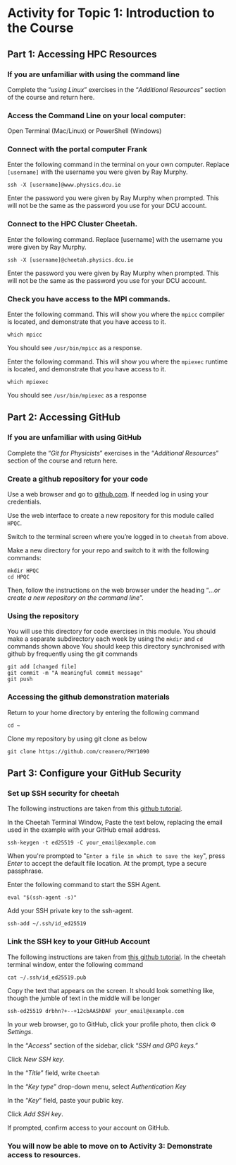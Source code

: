 # Activity for Topic 1: Introduction to the Course 

## Part 1: Accessing HPC Resources

### If you are unfamiliar with using the command line

Complete the “*using Linux*” exercises in the “*Additional Resources*” section of the course and return here.

### Access the Command Line on your local computer:

Open Terminal (Mac/Linux) or PowerShell (Windows)

### Connect with the portal computer Frank

Enter the following command in the terminal on your own computer. Replace `[username]` with the username you were given by Ray Murphy.

```
ssh -X [username]@www.physics.dcu.ie
```

Enter the password you were given by Ray Murphy when prompted. This will not be the same as the password you use for your DCU account.

### Connect to the HPC Cluster Cheetah.

Enter the following command. Replace [username] with the username you were given by Ray Murphy.

```
ssh -X [username]@cheetah.physics.dcu.ie
```

Enter the password you were given by Ray Murphy when prompted. This will not be the same as the password you use for your DCU account.

### Check you have access to the MPI commands.

Enter the following command.  This will show you where the `mpicc` compiler is located, and demonstrate that you have access to it.

```
which mpicc
```

You should see `/usr/bin/mpicc` as a response.

Enter the following command.  This will show you where the `mpiexec` runtime is located, and demonstrate that you have access to it.

```
which mpiexec
```

You should see `/usr/bin/mpiexec` as a response
 
## Part 2: Accessing GitHub

### If you are unfamiliar with using GitHub

Complete the “*Git for Physicists*” exercises in the “*Additional Resources*” section of the course and return here.

### Create a github repository for your code
Use a web browser and go to [github.com](https://github.com/). If needed log in using your credentials.

Use the web interface to create a new repository for this module called `HPQC`.  

Switch to the terminal screen where you’re logged in to `cheetah` from above.

Make a new directory for your repo and switch to it with the following commands:

```
mkdir HPQC
cd HPQC
```

Then, follow the instructions on the web browser under the heading “*…or create a new repository on the command line*”.

### Using the repository
You will use this directory for code exercises in this module.  You should make a separate subdirectory each week by using the `mkdir` and `cd` commands shown above
You should keep this directory synchronised with github by frequently using the git commands

```
git add [changed file]
git commit -m "A meaningful commit message"
git push
```

### Accessing the github demonstration materials

Return to your home directory by entering the following command

```
cd ~
```

Clone my repository by using git clone as below

```
git clone https://github.com/creanero/PHY1090
```

## Part 3: Configure your GitHub Security
### Set up SSH security for cheetah
The following instructions are taken from this [github tutorial](https://docs.github.com/en/authentication/connecting-to-github-with-ssh/generating-a-new-ssh-key-and-adding-it-to-the-ssh-agent).

In the Cheetah Terminal Window, Paste the text below, replacing the email used in the example with your GitHub email address.

```
ssh-keygen -t ed25519 -C your_email@example.com
```

When you're prompted to "`Enter a file in which to save the key`", press *Enter* to accept the default file location. At the prompt, type a secure passphrase.

Enter the following command to start the SSH Agent.

```
eval "$(ssh-agent -s)"
```

Add your SSH private key to the ssh-agent.

```
ssh-add ~/.ssh/id_ed25519
```

### Link the SSH key to your GitHub Account
The following instructions are taken from [this github tutorial](https://docs.github.com/en/authentication/connecting-to-github-with-ssh/adding-a-new-ssh-key-to-your-github-account?tool=webui#adding-a-new-ssh-key-to-your-account).
In the cheetah terminal window, enter the following command

```
cat ~/.ssh/id_ed25519.pub
```

Copy the text that appears on the screen.  It should look something like, though the jumble of text in the middle will be longer

```
ssh-ed25519 drbhn?+--+12cbAAShDAF your_email@example.com
```

In your web browser, go to GitHub, click your profile photo, then click ⚙ *Settings*.

In the “*Access*” section of the sidebar, click “*SSH and GPG keys*.”

Click *New SSH key*.

In the “*Title*” field, write `Cheetah`

In the “*Key type*” drop-down menu, select *Authentication Key*

In the “*Key*” field, paste your public key.

Click *Add SSH key*.

If prompted, confirm access to your account on GitHub.

### You will now be able to move on to Activity 3: Demonstrate access to resources.

